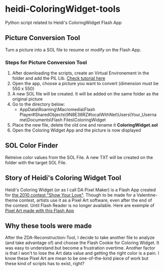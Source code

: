 # heidi-ColoringWidget-tools
Python script related to Heidi's ColoringWidget Flash App

## Picture Conversion Tool
Turn a picture into a SOL file to resume or modify on the Flash App.

### Steps for Picture Conversion Tool
1. After downloading the scripts, create an Virtual Environement in the folder and add the PIL Lib. [Check tutorial here](https://www.youtube.com/watch?v=IAvAlS0CuxI)
1. Open the app, choose a picture you want to convert (dimension must be 550 x 550)
1. A new SOL file will be created. It will be added on the same folder as the original picture
1. Go to the directory below:
	- AppData\Roaming\Macromedia\Flash Player\#SharedObjects\9N8E36RZ\#localWithNet\Users\Your_Username\Documents\Flash Files\ColoringWidget
1. Place the new file, delete the old one and rename it **ColoringWidget.sol**
1. Open the Coloring Widget App and the picture is now displayed

## SOL Color Finder
Retreive color values from the SOL File. A new TXT will be created on the folder with the target SOL File.

## Story of Heidi's Coloring Widget Tool
Heidi's Coloring Widget (or as I call DA Pixel Maker) is a Flash App created for [the 2010 contest "Show Your Love"](https://web.archive.org/web/20121114101333/https://heidi.deviantart.com/journal/Show-the-Love-Valentine-s-Day-Contest-214219090).
Though to be made for a Valentine-theme contest, artists use it as a Pixel Art software, even after the end of the contest. Until Flash Reader is no longer available.
Here are exemple of [Pixel Art made with this Flash App](https://web.archive.org/web/20120119161727/http://browse.deviantart.com/contests/2010/showthelove/)

## Why these tools were made
After the ZDA-Reconstruction-Tool, I decide to take another file to analyze (and take advantage of) and choose the Flash Cookie for Coloring Widget. It was easy to understand but become a frustration overtime. Another factor is that I won't to lose the Art data value and getting the right color is a pain.
I know these Pixel Art are mean to be one-of-the-kind piece of work but these kind of scripts has to exist, right?
